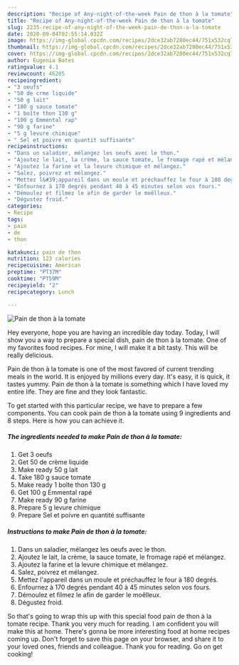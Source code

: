 ```yaml
---
description: "Recipe of Any-night-of-the-week Pain de thon à la tomate"
title: "Recipe of Any-night-of-the-week Pain de thon à la tomate"
slug: 2235-recipe-of-any-night-of-the-week-pain-de-thon-a-la-tomate
date: 2020-09-04T02:55:14.032Z
image: https://img-global.cpcdn.com/recipes/2dce32ab7280ec44/751x532cq70/pain-de-thon-a-la-tomate-photo-principale-de-la-recette.jpg
thumbnail: https://img-global.cpcdn.com/recipes/2dce32ab7280ec44/751x532cq70/pain-de-thon-a-la-tomate-photo-principale-de-la-recette.jpg
cover: https://img-global.cpcdn.com/recipes/2dce32ab7280ec44/751x532cq70/pain-de-thon-a-la-tomate-photo-principale-de-la-recette.jpg
author: Eugenia Bates
ratingvalue: 4.1
reviewcount: 46205
recipeingredient:
- "3 oeufs"
- "50 de crme liquide"
- "50 g lait"
- "180 g sauce tomate"
- "1 boîte thon 130 g"
- "100 g Emmental rap"
- "90 g farine"
- "5 g levure chimique"
- " Sel et poivre en quantit suffisante"
recipeinstructions:
- "Dans un saladier, mélangez les oeufs avec le thon."
- "Ajoutez le lait, la crème, la sauce tomate, le fromage rapé et mélangez."
- "Ajoutez la farine et la levure chimique et mélangez."
- "Salez, poivrez et mélangez."
- "Mettez l&#39;appareil dans un moule et préchauffez le four à 180 degrés."
- "Enfournez à 170 degrés pendant 40 à 45 minutes selon vos fours."
- "Démoulez et filmez le afin de garder le moêlleux."
- "Dégustez froid."
categories:
- Recipe
tags:
- pain
- de
- thon

katakunci: pain de thon 
nutrition: 123 calories
recipecuisine: American
preptime: "PT37M"
cooktime: "PT59M"
recipeyield: "2"
recipecategory: Lunch

---
```



![Pain de thon à la tomate](https://img-global.cpcdn.com/recipes/2dce32ab7280ec44/751x532cq70/pain-de-thon-a-la-tomate-photo-principale-de-la-recette.jpg)

Hey everyone, hope you are having an incredible day today. Today, I will show you a way to prepare a special dish, pain de thon à la tomate. One of my favorites food recipes. For mine, I will make it a bit tasty. This will be really delicious.



Pain de thon à la tomate is one of the most favored of current trending meals in the world. It is enjoyed by millions every day. It's easy, it is quick, it tastes yummy. Pain de thon à la tomate is something which I have loved my entire life. They are fine and they look fantastic.


To get started with this particular recipe, we have to prepare a few components. You can cook pain de thon à la tomate using 9 ingredients and 8 steps. Here is how you can achieve it.

<!--inarticleads1-->

##### The ingredients needed to make Pain de thon à la tomate:

1. Get 3 oeufs
1. Get 50 de crème liquide
1. Make ready 50 g lait
1. Take 180 g sauce tomate
1. Make ready 1 boîte thon 130 g
1. Get 100 g Emmental rapé
1. Make ready 90 g farine
1. Prepare 5 g levure chimique
1. Prepare  Sel et poivre en quantité suffisante




<!--inarticleads2-->

##### Instructions to make Pain de thon à la tomate:

1. Dans un saladier, mélangez les oeufs avec le thon.
1. Ajoutez le lait, la crème, la sauce tomate, le fromage rapé et mélangez.
1. Ajoutez la farine et la levure chimique et mélangez.
1. Salez, poivrez et mélangez.
1. Mettez l&#39;appareil dans un moule et préchauffez le four à 180 degrés.
1. Enfournez à 170 degrés pendant 40 à 45 minutes selon vos fours.
1. Démoulez et filmez le afin de garder le moêlleux.
1. Dégustez froid.




So that's going to wrap this up with this special food pain de thon à la tomate recipe. Thank you very much for reading. I am confident you will make this at home. There's gonna be more interesting food at home recipes coming up. Don't forget to save this page on your browser, and share it to your loved ones, friends and colleague. Thank you for reading. Go on get cooking!

